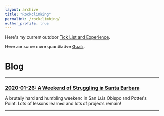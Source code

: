 ```yaml
---
layout: archive
title: "Rockclimbing"
permalink: /rockclimbing/
author_profile: true
---
```


Here's my current outdoor [Tick List and Experience](/ticklist).

Here are some more quantitative [Goals](/climbing-goals).

# Blog

---

### [2020-01-26: A Weekend of Struggling in Santa Barbara](/rockclimbing/2020/01/26/santa-barbara)

A brutally hard and humbling weekend in San Luis Obispo and Potter's Point. Lots of lessons learned and lots of projects remain!

---
